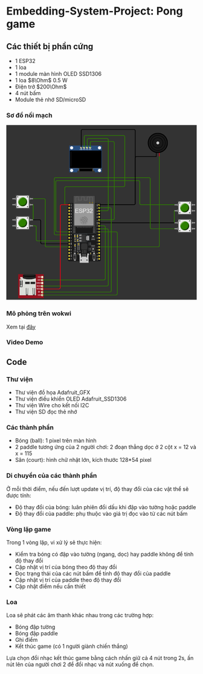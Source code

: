 # Embedding-System-Project: Pong game

## Các thiết bị phần cứng
- 1 ESP32
- 1 loa 
- 1 module màn hình OLED SSD1306
- 1 loa $8\Ohm$ 0.5 W
- Điện trở $200\Ohm$
- 4 nút bấm
- Module thẻ nhớ SD/microSD

### Sơ đồ nối mạch

![](./sơ_đồ_nối_mạch.png)

### Mô phỏng trên wokwi

Xem tại [đây](https://wokwi.com/projects/385959220934045697)

### Video Demo


## Code
### Thư viện
- Thư viện đồ họa Adafruit_GFX
- Thư viện điều khiển OLED Adafruit_SSD1306
- Thư viện Wire cho kết nối I2C
- Thư viện SD đọc thẻ nhớ

### Các thành phần
- Bóng (ball): 1 pixel trên màn hình
- 2 paddle tương ứng của 2 người chơi: 2 đoạn thẳng dọc ở 2 cột x = 12 và x = 115
- Sân (court): hình chữ nhật lớn, kích thước 128*54 pixel

### Di chuyển của các thành phần
Ở mỗi thời điểm, nếu đến lượt update vị trí, độ thay đổi của các vật thể sẽ được tính:
- Độ thay đổi của bóng: luân phiên đổi dấu khi đập vào tường hoặc paddle
- Độ thay đổi của paddle: phụ thuộc vào giá trị đọc vào từ các nút bấm

### Vòng lặp game
Trong 1 vòng lặp, vi xử lý sẽ thực hiện:
- Kiểm tra bóng có đập vào tường (ngang, dọc) hay paddle không để tính độ thay đổi
- Cập nhật vị trí của bóng theo độ thay đổi
- Đọc trạng thái của các nút bấm để tính độ thay đổi của paddle
- Cập nhật vị trí của paddle theo độ thay đổi
- Cập nhật điểm nếu cần thiết


### Loa
Loa sẽ phát các âm thanh khác nhau trong các trường hợp:
- Bóng đập tường
- Bóng đập paddle
- Ghi điểm
- Kết thúc game (có 1 người giành chiến thắng)

Lựa chọn đổi nhạc kết thúc game bằng cách nhấn giữ cả 4 nút trong 2s, ấn nút lên của người chơi 2 để đổi nhạc và nút xuống để chọn.